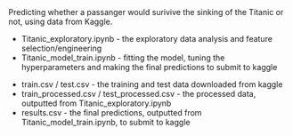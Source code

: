 <div>Predicting whether a passanger would surivive the sinking of the Titanic or not, using data from Kaggle.</div>

<ul>
  <li> Titanic_exploratory.ipynb - the exploratory data analysis and feature selection/engineering</li>
  <li> Titanic_model_train.ipynb - fitting the model, tuning the hyperparameters and making the final predictions to submit to kaggle</li>
</ul>
<ul>
  <li> train.csv / test.csv - the training and test data downloaded from kaggle</li>
  <li> train_processed.csv / test_processed.csv - the processed data, outputted from Titanic_exploratory.ipynb</li>
  <li> results.csv - the final predictions, outputted from Titanic_model_train.ipynb, to submit to kaggle</li>
</ul>
